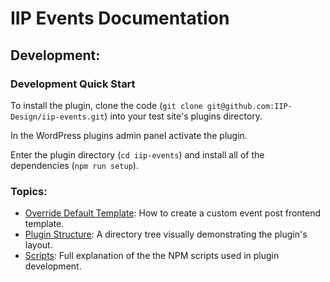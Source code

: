 # IIP Events Documentation

## Development:

### Development Quick Start

To install the plugin, clone the code (`git clone git@github.com:IIP-Design/iip-events.git`) into your test site's plugins directory.

In the WordPress plugins admin panel activate the plugin.

Enter the plugin directory (`cd iip-events`) and install all of the dependencies (`npm run setup`).

### Topics:
- [Override Default Template](./template): How to create a custom event post frontend template.
- [Plugin Structure](./structure): A directory tree visually demonstrating the plugin's layout.
- [Scripts](./scripts): Full explanation of the the NPM scripts used in plugin development. 